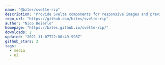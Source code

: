 ```yaml
---
name: "@bztes/svelte-rip"
description: "Provide Svelte components for responsive images and previews."
repo_url: "https://github.com/bztes/svelte-rip"
author: "Nico Beierle"
homepage: "https://bztes.github.io/svelte-rip/"
downloads: 2
updated: "2021-11-07T22:00:49.998Z"
github_stars: 2
tags: 
  - media
  - ui
---
```

